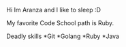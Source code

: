 Hi Im Aranza and I like to sleep :D

My favorite Code School path is Ruby.

Deadly skills
*Git
*Golang
*Ruby
*Java